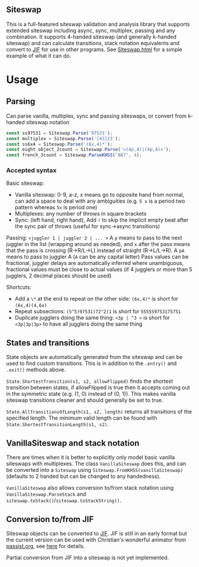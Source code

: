 Siteswap
---

This is a full-featured siteswap validation and analysis library that supports extended siteswap including async, sync, multiplex, passing and any combination. It supports 4-handed siteswap (and generally k-handed siteswap) and can calculate transitions, stack notation equivalents and convert to [JIF](https://github.com/helbling/jif) for use in other programs. See [Siteswap.html](https://github.com/AdGold/Siteswap/blob/main/public/Siteswap.html) for a simple example of what it can do.

# Usage

## Parsing

Can parse vanilla, multiplex, sync and passing siteswaps, or convert from k-handed siteswap notation

```js
const ss97531 = Siteswap.Parse('97531');
const multiplex = Siteswap.Parse('[43]23');
const ss6x4 = Siteswap.Parse('(6x,4)*');
const eight_object_2count = Siteswap.Parse('<(4p,4)|(4p,4)>');
const french_3count = Siteswap.ParseKHSS('867', 4);
```

### Accepted syntax

Basic siteswap:
- Vanilla siteswap: 0-9, a-z, x means go to opposite hand from normal, can add a space to deal with any ambiguities (e.g. `5 x` is a period two pattern whereas `5x` is period one)
- Multiplexes: any number of throws in square brackets
- Sync: (left hand, right hand), Add `!` to skip the implicit empty beat after the sync pair of throws (useful for sync->async transitions)

Passing:
`<juggler 1 | juggler 2 | ... >`
A `p` means to pass to the next juggler in the list (wrapping around as needed), and `x` after the pass means that the pass is crossing (R->R/L->L) instead of straight (R->L/L->R).
A `pA` means to pass to juggler A (`A` can be any capital letter)
Pass values can be fractional, juggler delays are automatically inferred where unambiguous, fractional values must be close to actual values (if 4 jugglers or more than 5 jugglers, 2 decimal places should be used)

Shortcuts:
- Add a `\*` at the end to repeat on the other side: `(6x,4)*` is short for `(6x,4)(4,6x)`
- Repeat subsections: `(5^5)97531(72^2)1` is short for `555559753175751`
- Duplicate jugglers doing the same thing: `<3p | ^3 >` is short for `<3p|3p|3p>` to have all jugglers doing the same thing

## States and transitions

State objects are automatically generated from the siteswap and can be used to find custom transitions. This is in addition to the `.entry()` and `.exit()` methods above.

`State.ShortestTransition(s1, s2, allowFlipped)` finds the shortest transition between states, if allowFlipped is true then it accepts coming out in the symmetric state (e.g. (1, 0) instead of (0, 1)). This makes vanilla siteswap transitions cleaner and should generally be set to true.

`State.AllTransitionsOfLength(s1, s2, length)` returns all transitions of the specified length. The minimum valid length can be found with `State.ShortestTransitionLength(s1, s2)`.

## VanillaSiteswap and stack notation

There are times when it is better to explicitly only model basic vanilla siteswaps with multiplexes. The class `VanillaSiteswap` does this, and can be converted into a `Siteswap` using `Siteswap.FromKHSS(vanillaSiteswap)` (defaults to 2 handed but can be changed to any handedness).

`VanillaSiteswap` also allows conversion to/from stack notation using `VanillaSiteswap.ParseStack` and `siteswap.toStack()`/`siteswap.toStackString()`.

## Conversion to/from JIF

Siteswap objects can be converted to [JIF](https://github.com/helbling/jif). JIF is still in an early format but the current version can be used with Christian's wonderful animator from [passist.org](https://passist.org), see [here](https://github.com/helbling/passist/tree/main/static/api) for details.

Partial conversion from JIF into a siteswap is not yet implemented.
